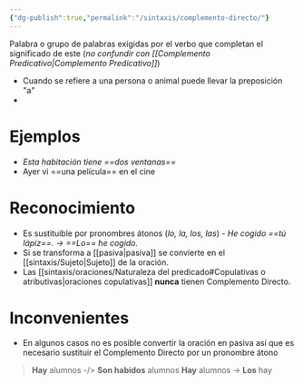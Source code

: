 ```yaml
---
{"dg-publish":true,"permalink":"/sintaxis/complemento-directo/"}
---
```


Palabra o grupo de palabras exigidas por el verbo que completan el significado de este (*no confundir con [[Complemento Predicativo\|Complemento Predicativo]]*)
- Cuando se refiere a una persona o animal puede llevar la preposición "a"
- 
# Ejemplos
- *Esta habitación tiene ==dos ventanas==*
- Ayer vi ==una película== en el cine
# Reconocimiento
- Es sustituible por pronombres átonos (*lo, la, los, las*) - *He cogido ==tú lápiz==. -> ==Lo== he cogido.*
- Si se transforma a [[pasiva\|pasiva]] se convierte en el [[sintaxis/Sujeto\|Sujeto]] de la oración.
- Las [[sintaxis/oraciones/Naturaleza del predicado#Copulativas o atributivas\|oraciones copulativas]] **nunca** tienen Complemento Directo.
# Inconvenientes
- En algunos casos no es posible convertir la oración en pasiva así que es necesario sustituir el Complemento Directo por un pronombre átono
> **Hay** alumnos -/> **Son habidos** alumnos
> **Hay** alumnos -> **Los** hay
